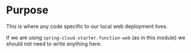 # Purpose
This is where any code specific to our local web deployment lives. 

If we are using `spring-cloud-starter-function-web` (as in this module) we should not need to write anything here.